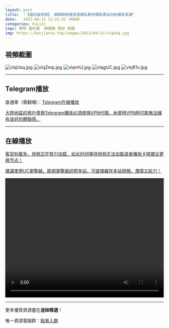 ```yaml
---
layout: post
title:  "【福利姬视频】 麻酥酥制服诱惑爆乳教师爆裂黑丝玩到爆浆高潮"
date:   2022-04-11 12:21:22 +0800
categories: FuLiJi
tags: 推特 福利姬  麻酥酥 黑丝 制服
img: https://kanjiantu.top/images/2022/04/11/vlqUsq.jpg
---
```



## 視頻截圖

![vlqUsq.jpg](https://kanjiantu.top/images/2022/04/11/vlqUsq.jpg)
![vlqZmp.jpg](https://kanjiantu.top/images/2022/04/11/vlqZmp.jpg)
![vlqnHJ.jpg](https://kanjiantu.top/images/2022/04/11/vlqnHJ.jpg)
![vlqgUC.jpg](https://kanjiantu.top/images/2022/04/11/vlqgUC.jpg)
![vlqR1v.jpg](https://kanjiantu.top/images/2022/04/11/vlqR1v.jpg)

* * *
## Telegram播放

直通車（需翻墻)：[Telegram在線播放](https://t.me/mimeijingxuan/591)

<u>大陸地區的用戶使用Telegram播放必須使用VPN代理，未使用VPN時可能無法擁有良好的體驗感。</u> 
* * *
## 在線播放
<u>客官别着急，视频正在努力加载，如长时间等待视频无法加载或者播放卡顿建议更换节点！</u>

<u>建議使用UC瀏覽器、歐朋瀏覽器訪問本站，可直接緩存本站視頻，激情又給力！</u>
<center><video src="https://cdn.publer.io/uploads/videos/625138aadb27974229d85a2f/af2296cd4e63b202344d033a1ab59f6b.mp4" width="100%" height="380px" controls="controls"></video></center>

* * *
更多優質資源盡在**迷妹精選**！

唯一資源電報群：[點我入群](https://t.me/mimeijingxuan)


